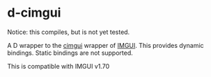 # d-cimgui

Notice: this compiles, but is not yet tested.

A D wrapper to the [cimgui](https://github.com/cimgui/cimgui) wrapper of [IMGUI](https://github.com/ocornut/imgui). This provides dynamic bindings. Static bindings are not supported.

This is compatible with IMGUI v1.70
